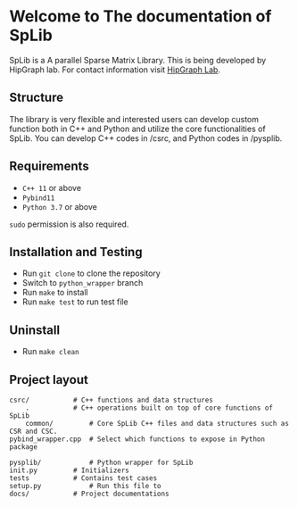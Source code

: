 # Welcome to The documentation of SpLib

SpLib is a A parallel Sparse Matrix Library. This is being developed by HipGraph lab. For contact information visit [HipGraph Lab](https://hipgraph.luddy.indiana.edu/).

## Structure

The library is very flexible and interested users can develop custom function both in C++ and Python and utilize the core functionalities of SpLib. You can develop C++ codes in /csrc, and Python codes in /pysplib.

## Requirements

- `C++ 11` or above
- `Pybind11`
- `Python 3.7` or above

`sudo` permission is also required. 

## Installation and Testing

- Run `git clone` to clone the repository
- Switch to `python_wrapper` branch
- Run `make` to install
- Run `make test` to run test file

## Uninstall 

- Run `make clean`

## Project layout

    csrc/	  		# C++ functions and data structures
        .	  		# C++ operations built on top of core functions of SpLib
        common/   		# Core SpLib C++ files and data structures such as CSR and CSC.
	pybind_wrapper.cpp 	# Select which functions to expose in Python package

    pysplib/	  		# Python wrapper for SpLib
	init.py   		# Initializers
    tests			# Contains test cases
    setup.py  			# Run this file to 
    docs/			# Project documentations
